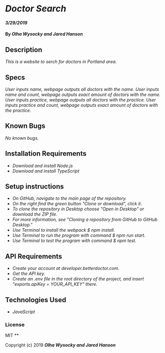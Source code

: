 # _Doctor Search_

#### _3/29/2019_

#### By _**Olha Wysocky and Jared Hanson**_

## Description
_This is a website to serch for doctors in Portland area._

## Specs
_User inputs name, webpage outputs all doctors with the name._
_User inputs name and count, webpage outputs exact amount of doctors with the name._
_User inputs practice, webpage outputs all doctors with the practice._
_User inputs practice and count, webpage outputs exact amount of doctors with the practice._

## Known Bugs
_No known bugs._

## Installation Requirements
* _Download and install Node.js_
* _Download and install TypeScript_

## Setup instructions
* _On GitHub, navigate to the main page of the repository._
* _On the right find the green button "Clone or download", click it._
* _To clone the repository in Desktop choose "Open in Desktop" or download the ZIP file._
* _For more information, see "Cloning a repository from GitHub to GitHub Desktop."_
* _Use Terminal to install the webpack $ npm install._
* _Use Terminal to run the program with command $ npm run start._
* _Use Terminal to test the program with command $ npm test._

## API Requirements
* _Create your account at developer.betterdoctor.com._
* _Get the API key._
* _Create an .env file in the root directory of the project, and insert "exports.apiKey = YOUR_API_KEY" there._

## Technologies Used

* _JavaScript_

### License
MIT
**

Copyright (c) 2019 **_Olha Wysocky and Jared Hanson_**
